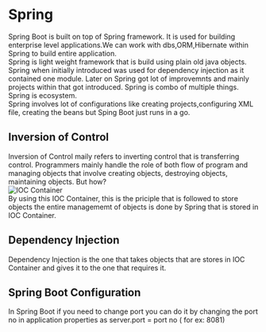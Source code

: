 # **Spring**<br/>
  Spring Boot is built on top of Spring framework. It is used for building enterprise level applications.We can work with dbs,ORM,Hibernate within Spring to build entire application.<br/>
    Spring is light weight framework that is build using plain old java objects. Spring when initially introduced was used for dependency injection as it contained one module. Later on Spring got lot of improvemnts and mainly projects within that got introduced. Spring is combo of multiple things. Spring is ecosystem.<br/>
    Spring involves lot of configurations like creating projects,configuring XML file, creating the beans but Sping Boot just runs in a go. 
## Inversion of Control
Inversion of Control maily refers to inverting control that is transferring control. Programmers mainly handle the role of both flow of program and managing objects that involve creating objects, destroying objects, maintaining objects. But how? <br/>
![IOC Container](https://github.com/user-attachments/assets/f79b932c-e962-48be-9083-4fc2423bf6de)<br/>
By using this IOC Container, this is the priciple that is followed to store objects the entire managememt of objects is done by Spring that is stored in IOC Container.<br/>
## Dependency Injection
Dependency Injection is the one that takes objects that are stores in IOC Container and gives it to the one that requires it. 

## Spring Boot Configuration
In Spring Boot if you need to change port you can do it by changing the port no in application properties as server.port = port no ( for ex: 8081)
